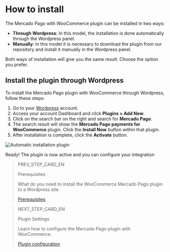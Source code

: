 # How to install

The Mercado Pago with WooCommerce plugin can be installed in two ways:
* **Through Wordpress**: In this model, the installation is done automatically through the Wordpress panel.
* **Manually**: in this model it is necessary to download the plugin from our repository and install it manually in the Wordpress panel.

Both ways of installation will give you the same result. Choose the option you prefer.

## Install the plugin through Wordpress

To install the Mercado Pago plugin with WooCommerce through Wordpress, follow these steps:

1. Go to your [Wordpress](https://wordpress.com/) account.
2. Access your account Dashboard and click **Plugins > Add New**.
3. Click on the search bar on the right and search for **Mercado Pago**.
4. The search result will show the **Mercado Pago payments for WooCommerce** plugin. Click the **Install Now** button within that plugin.
5. After installation is complete, click the **Activate** button.

![Automatic installation plugin](/images/woocommerce/es_automatic_install_02.gif)

Ready! The plugin is now active and you can configure your integration

> PREV_STEP_CARD_EN
>
> Prerequisites
>
> What do you need to install the WooCommerce Mercado Pago plugin to a Wordpress site.
>
> [Prerequisites](/developers/en/docs/woocommerce/previous-requirements)

> NEXT_STEP_CARD_EN
>
> Plugin Settings
>
> Learn how to configure the Mercado Pago plugin with WooCommerce.
>
> [Plugin configuration](/developers/en/docs/woocommerce/plugin-configuration)